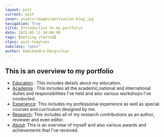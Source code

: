 ```yaml
---
layout: post
current: post
cover: assets/images/motivation-blog.jpg
navigation: True
title: Introduction to my portfolio
date: 2021-05-12 10:00:00
tags: [Getting started]
class: post-template
subclass: "post"
author: Ramchandra Mangrulkar
---
```


## This is an overview to my portfolio

- [Education](/education/) : This includes details about my education.
- [Academia](/academia/) : This includes all the academic,national and international duties and responsibilities I've held and also various workshops I've conducted.
- [Experience](/experience/): This includes my professional experience as well as special courses and curriculum designed by me.
- [Research](/research/): This includes all of my research contributions as an author, reviewer and even editor.
- [About](/about/): This is an overview of myself and also various awards and achievements that I've received.
